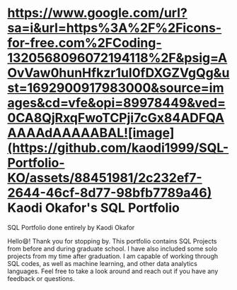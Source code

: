 # https://www.google.com/url?sa=i&url=https%3A%2F%2Ficons-for-free.com%2FCoding-1320568096072194118%2F&psig=AOvVaw0hunHfkzr1uI0fDXGZVgQg&ust=1692900917983000&source=images&cd=vfe&opi=89978449&ved=0CA8QjRxqFwoTCPji7cGx84ADFQAAAAAdAAAAABAL![image](https://github.com/kaodi1999/SQL-Portfolio-KO/assets/88451981/2c232ef7-2644-46cf-8d77-98bfb7789a46) Kaodi Okafor's SQL Portfolio
SQL Portfolio done entirely by Kaodi Okafor

Hello😄! Thank you for stopping by. This portfolio contains SQL Projects from before and during graduate school. I have also included some solo projects from my time after graduation. I am capable of working through SQL codes, as well as machine learning, and other data analytics languages. Feel free to take a look around and reach out if you have any feedback or questions.
